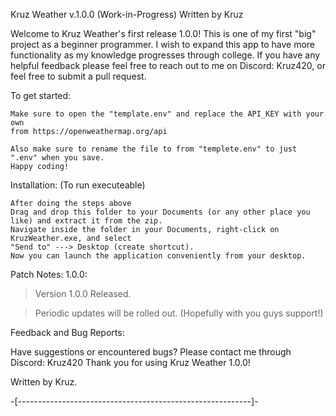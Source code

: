 Kruz Weather v.1.0.0 (Work-in-Progress)
Written by Kruz

Welcome to Kruz Weather's first release 1.0.0! This is one of my first "big" project
as a beginner programmer. I wish to expand this app to have more functionality 
as my knowledge progresses through college. If you have any helpful feedback
please feel free to reach out to me on Discord: Kruz420, or feel free to submit a pull request. 


To get started:

	Make sure to open the "template.env" and replace the API_KEY with your own
	from https://openweathermap.org/api 
	
	Also make sure to rename the file to from "templete.env" to just ".env" when you save.
	Happy coding!


Installation: (To run executeable)

	After doing the steps above
	Drag and drop this folder to your Documents (or any other place you like) and extract it from the zip.
	Navigate inside the folder in your Documents, right-click on KruzWeather.exe, and select 
	"Send to" ---> Desktop (create shortcut).
	Now you can launch the application conveniently from your desktop.



Patch Notes: 1.0.0:

> Version 1.0.0 Released.

> Periodic updates will be rolled out. (Hopefully with you guys support!)



Feedback and Bug Reports:

Have suggestions or encountered bugs? Please contact me through Discord: Kruz420
Thank you for using Kruz Weather 1.0.0!

Written by Kruz.

-[----------------------------------------------------------]-
